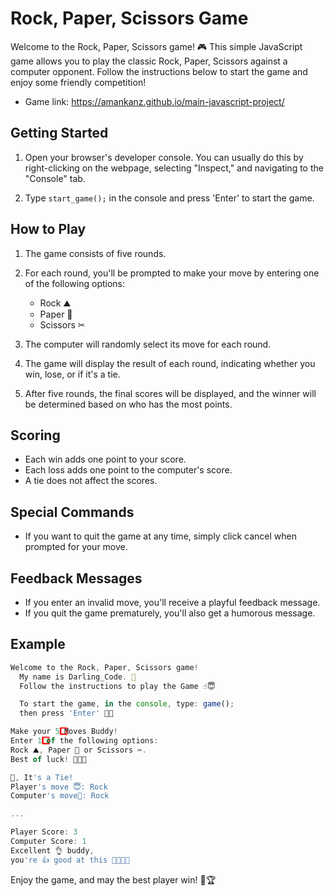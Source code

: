 # Rock, Paper, Scissors Game

Welcome to the Rock, Paper, Scissors game! 🎮 This simple JavaScript game allows you to play the classic Rock, Paper, Scissors against a computer opponent. Follow the instructions below to start the game and enjoy some friendly competition!

- Game link: https://amankanz.github.io/main-javascript-project/

## Getting Started

1. Open your browser's developer console. You can usually do this by right-clicking on the webpage, selecting "Inspect," and navigating to the "Console" tab.

2. Type `start_game();` in the console and press 'Enter' to start the game.

## How to Play

1. The game consists of five rounds.

2. For each round, you'll be prompted to make your move by entering one of the following options:

   - Rock ⛰
   - Paper 📃
   - Scissors ✂

3. The computer will randomly select its move for each round.

4. The game will display the result of each round, indicating whether you win, lose, or if it's a tie.

5. After five rounds, the final scores will be displayed, and the winner will be determined based on who has the most points.

## Scoring

- Each win adds one point to your score.
- Each loss adds one point to the computer's score.
- A tie does not affect the scores.

## Special Commands

- If you want to quit the game at any time, simply click cancel when prompted for your move.

## Feedback Messages

- If you enter an invalid move, you'll receive a playful feedback message.
- If you quit the game prematurely, you'll also get a humorous message.

## Example

```javascript
Welcome to the Rock, Paper, Scissors game!
  My name is Darling_Code. 👲
  Follow the instructions to play the Game ☝😇

  To start the game, in the console, type: game();
  then press 'Enter' 👩‍💻

Make your 5️⃣ Moves Buddy!
Enter 1️⃣ of the following options:
Rock ⛰, Paper 📃 or Scissors ✂.
Best of luck! 👲🤞😻

👔, It's a Tie!
Player's move 😇: Rock
Computer's move🤖: Rock

...

Player Score: 3
Computer Score: 1
Excellent 👌 buddy,
you're 👍 good at this 👲🤟😻✨
```

Enjoy the game, and may the best player win! 👊🏆
